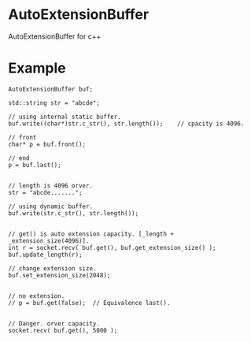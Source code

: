 # AutoExtensionBuffer
AutoExtensionBuffer for c++

# Example  

    AutoExtensionBuffer buf;
    
    std::string str = "abcde";
    
    // using internal static buffer.
    buf.write((char*)str.c_str(), str.length());	// cpacity is 4096.
    
    // front
    char* p = buf.front();
    
    // end
    p = buf.last();
    
    
    // length is 4096 orver.
    str = "abcde......."; 
    
    // using dynamic buffer.
    buf.write(str.c_str(), str.length());
    
    
    // get() is auto extension capacity. [_length + _extension_size(4096)].
    int r = socket.recv( buf.get(), buf.get_extension_size() );
    buf.update_length(r);
    
    // change extension size.
    buf.set_extension_size(2048);
    
    
    // no extension.
    // p = buf.get(false);  // Equivalence last().
    
    
    // Danger. orver capacity.
    socket.recv( buf.get(), 5000 );

